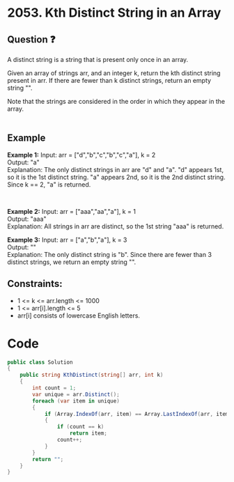 # 2053. Kth Distinct String in an Array
## Question ❓ <br>
A distinct string is a string that is present only once in an array.

Given an array of strings arr, and an integer k, return the kth distinct string present in arr. If there are fewer than k distinct strings, return an empty string "".

Note that the strings are considered in the order in which they appear in the array.
<br><br>

## Example

__Example 1:__
Input: arr = ["d","b","c","b","c","a"], k = 2      
Output: "a"      
Explanation: The only distinct strings in arr are "d" and "a".
"d" appears 1st, so it is the 1st distinct string.
"a" appears 2nd, so it is the 2nd distinct string.
Since k == 2, "a" is returned. 

<br>

__Example 2:__  Input: arr = ["aaa","aa","a"], k = 1     
Output: "aaa"        
Explanation: All strings in arr are distinct, so the 1st string "aaa" is returned.
<br>



      
__Example 3:__  Input: arr = ["a","b","a"], k = 3   
Output: ""     
Explanation: The only distinct string is "b". Since there are fewer than 3 distinct strings, we return an empty string "".
<br>
  
## Constraints:

- 1 <= k <= arr.length <= 1000
- 1 <= arr[i].length <= 5
- arr[i] consists of lowercase English letters.

# Code
```C#
public class Solution
{
    public string KthDistinct(string[] arr, int k)
    {
        int count = 1;
        var unique = arr.Distinct();
        foreach (var item in unique)
        {
            if (Array.IndexOf(arr, item) == Array.LastIndexOf(arr, item))
            {
                if (count == k)
                    return item;
                count++;
            }
        }
        return "";
    }
}
```
